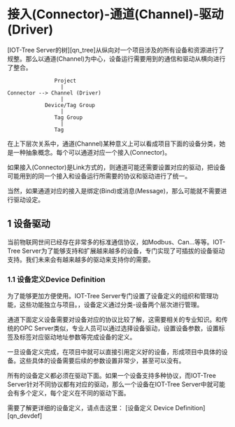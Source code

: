 
接入(Connector)-通道(Channel)-驱动(Driver)
==




[IOT-Tree Server的树][qn_tree]从纵向对一个项目涉及的所有设备和资源进行了规整。那么以通道(Channel)为中心，设备运行需要用到的通信和驱动从横向进行了整合。



```
               Project
                 |
Connector --> Channel (Driver)
                 |
            Device/Tag Group
                 |
               Tag Group
                 |
               Tag
```


在上下层次关系中，通道(Channel)某种意义上可以看成项目下面的设备分类，她是一种抽象概念。每个可以通道对应一个接入(Connector)。

如果接入(Connector)是Link方式的，则通道可能还需要设置对应的驱动，把设备可能用到的同一个接入和设备运行所需要的协议和驱动进行了统一。

当然，如果通道对应的接入是绑定(Bind)或消息(Message)，那么可能就不需要进行驱动设定。




## 1 设备驱动
当前物联网世间已经存在非常多的标准通信协议，如Modbus、Can...等等。IOT-Tree Server为了能够支持和扩展越来越多的设备，专门实现了可插拔的设备驱动支持。我们未来会有越来越多的驱动来支持你的需要。




### 1.1 设备定义Device Definition
为了能够更加方便使用。IOT-Tree Server专门设置了设备定义的组织和管理功能，这些功能独立与项目。，设备定义通过分类-设备两个层次进行管理。

通道下面定义设备需要对设备对应的协议比较了解，这需要相关的专业知识。和传统的OPC Server类似，专业人员可以通过选择设备驱动，设置设备参数，设置标签及标签对应驱动地址参数等完成设备的定义。

一旦设备定义完成，在项目中就可以直接引用定义好的设备，形成项目中具体的设备。这些具体的设备需要后续的参数设置非常少，甚至可以没有。

所有的设备定义都必须在驱动下面。如果一个设备支持多种协议，而IOT-Tree Server针对不同协议都有对应的驱动，那么一个设备在IOT-Tree Server中就可能会有多个定义，每个定义在不同的驱动下面。

需要了解更详细的设备定义，请点击这里： [设备定义 Device Definition][qn_devdef]

